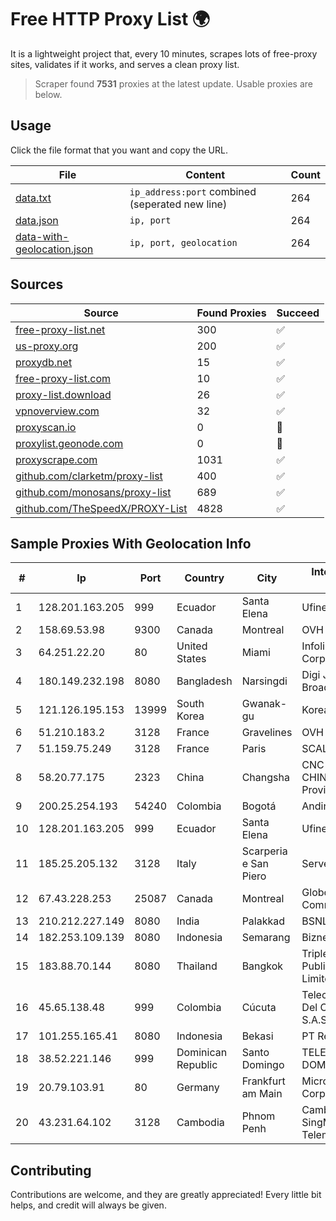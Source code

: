 
# Free HTTP Proxy List 🌍

It is a lightweight project that, every 10 minutes, scrapes lots of free-proxy sites, validates if it works, and serves a clean proxy list.


> Scraper found **7531** proxies at the latest update. Usable proxies are below.

## Usage

Click the file format that you want and copy the URL.


|File|Content|Count|
|----|-------|-----|
|[data.txt](https://raw.githubusercontent.com/themiralay/Proxy-List-World/master/data.txt)|`ip_address:port` combined (seperated new line)|264|
|[data.json](https://raw.githubusercontent.com/themiralay/Proxy-List-World/master/data.json)|`ip, port`|264|
|[data-with-geolocation.json](https://raw.githubusercontent.com/themiralay/Proxy-List-World/master/data-with-geolocation.json)|`ip, port, geolocation`|264|

## Sources

|Source|Found Proxies|Succeed|
|------|-------------|-------|
|[free-proxy-list.net](https://free-proxy-list.net)|300|✅|
|[us-proxy.org](https://www.us-proxy.org)|200|✅|
|[proxydb.net](http://proxydb.net)|15|✅|
|[free-proxy-list.com](https://free-proxy-list.com/?page=&port=&type%5B%5D=http&type%5B%5D=https&up_time=0&search=Search)|10|✅|
|[proxy-list.download](https://www.proxy-list.download/HTTP)|26|✅|
|[vpnoverview.com](https://vpnoverview.com/privacy/anonymous-browsing/free-proxy-servers)|32|✅|
|[proxyscan.io](https://www.proxyscan.io)|0|🚫|
|[proxylist.geonode.com](https://proxylist.geonode.com/api/proxy-list?limit=300&page=1&sort_by=lastChecked&sort_type=desc&protocols=http,https)|0|🚫|
|[proxyscrape.com](https://api.proxyscrape.com/v2/?request=displayproxies&protocol=http&timeout=10000&country=all&ssl=all&anonymity=all)|1031|✅|
|[github.com/clarketm/proxy-list](https://raw.githubusercontent.com/clarketm/proxy-list/master/proxy-list-raw.txt)|400|✅|
|[github.com/monosans/proxy-list](https://raw.githubusercontent.com/monosans/proxy-list/main/proxies/http.txt)|689|✅|
|[github.com/TheSpeedX/PROXY-List](https://raw.githubusercontent.com/TheSpeedX/PROXY-List/master/http.txt)|4828|✅|


## Sample Proxies With Geolocation Info

|#|Ip|Port|Country|City|Internet Service Provider|
|-|--|----|-------|----|-------------------------|
|1|128.201.163.205|999|Ecuador|Santa Elena|Ufinet Panama S.A.|
|2|158.69.53.98|9300|Canada|Montreal|OVH SAS|
|3|64.251.22.20|80|United States|Miami|Infolink Global Corporation|
|4|180.149.232.198|8080|Bangladesh|Narsingdi|Digi Jadoo Broadband Ltd|
|5|121.126.195.153|13999|South Korea|Gwanak-gu|Korea Telecom|
|6|51.210.183.2|3128|France|Gravelines|OVH SAS|
|7|51.159.75.249|3128|France|Paris|SCALEWAY|
|8|58.20.77.175|2323|China|Changsha|CNC Group CHINA169 Hunan Province Network|
|9|200.25.254.193|54240|Colombia|Bogotá|Andinet ON Line|
|10|128.201.163.205|999|Ecuador|Santa Elena|Ufinet Panama S.A.|
|11|185.25.205.132|3128|Italy|Scarperia e San Piero|Servereasy Italy|
|12|67.43.228.253|25087|Canada|Montreal|GloboTech Communications|
|13|210.212.227.149|8080|India|Palakkad|BSNL Internet|
|14|182.253.109.139|8080|Indonesia|Semarang|Biznet Metronet|
|15|183.88.70.144|8080|Thailand|Bangkok|Triple T Broadband Public Company Limited|
|16|45.65.138.48|999|Colombia|Cúcuta|Telecomunicaciones Del Catatumbo S.A.S|
|17|101.255.165.41|8080|Indonesia|Bekasi|PT Remala Abadi|
|18|38.52.221.146|999|Dominican Republic|Santo Domingo|TELECABLE DOMINICANO, S.A.|
|19|20.79.103.91|80|Germany|Frankfurt am Main|Microsoft Corporation|
|20|43.231.64.102|3128|Cambodia|Phnom Penh|Cambodian SingMeng Telemedia Co|



## Contributing

Contributions are welcome, and they are greatly appreciated! Every
little bit helps, and credit will always be given.


